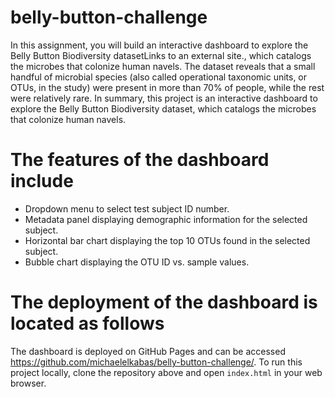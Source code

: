 # belly-button-challenge
In this assignment, you will build an interactive dashboard to explore the Belly Button Biodiversity datasetLinks to an external site., which catalogs the microbes that colonize human navels.
The dataset reveals that a small handful of microbial species (also called operational taxonomic units, or OTUs, in the study) were present in more than 70% of people, while the rest were relatively rare.
In summary, this project is an interactive dashboard to explore the Belly Button Biodiversity dataset, which catalogs the microbes that colonize human navels.

# The features of the dashboard include

- Dropdown menu to select test subject ID number.
- Metadata panel displaying demographic information for the selected subject.
- Horizontal bar chart displaying the top 10 OTUs found in the selected subject.
- Bubble chart displaying the OTU ID vs. sample values.

# The deployment of the dashboard is located as follows

The dashboard is deployed on GitHub Pages and can be accessed https://github.com/michaelelkabas/belly-button-challenge/.
To run this project locally, clone the repository above and open `index.html` in your web browser.
